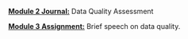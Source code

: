 <ins>__Module 2 Journal:__</ins> Data Quality Assessment

<ins>__Module 3 Assignment:__</ins> Brief speech on data quality.

